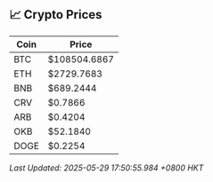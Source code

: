 ## 📈 Crypto Prices

| Coin | Price |
| ---- | ----- |
| BTC | $108504.6867 |
| ETH | $2729.7683 |
| BNB | $689.2444 |
| CRV | $0.7866 |
| ARB | $0.4204 |
| OKB | $52.1840 |
| DOGE | $0.2254 |

_Last Updated: 2025-05-29 17:50:55.984 +0800 HKT_